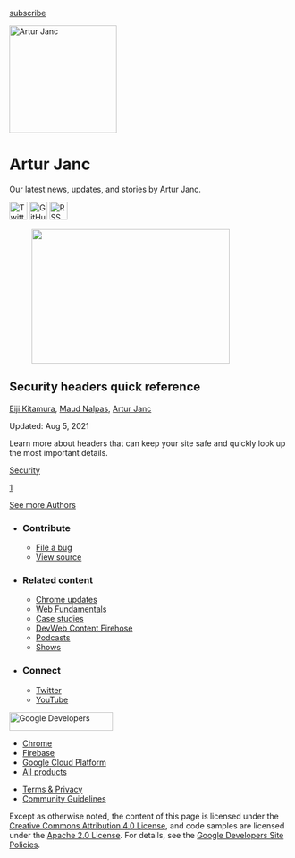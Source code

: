 





<a href="/newsletter/" class="gc-analytics-event w-actions__fab w-actions__fab--subscribe"><span>subscribe</span></a>

<img src="https://web-dev.imgix.net/image/YLflGBAPWecgtKJLqCJHSzHqe2J2/hwvmzV4b6VQpTNrNF3wK.jpg?auto=format" alt="Artur Janc" class="w-author-page__image" sizes="(min-width: 481px) 192px, 128px" srcset="https://web-dev.imgix.net/image/YLflGBAPWecgtKJLqCJHSzHqe2J2/hwvmzV4b6VQpTNrNF3wK.jpg?auto=format&amp;w=128 128w, https://web-dev.imgix.net/image/YLflGBAPWecgtKJLqCJHSzHqe2J2/hwvmzV4b6VQpTNrNF3wK.jpg?auto=format&amp;w=146 146w, https://web-dev.imgix.net/image/YLflGBAPWecgtKJLqCJHSzHqe2J2/hwvmzV4b6VQpTNrNF3wK.jpg?auto=format&amp;w=166 166w, https://web-dev.imgix.net/image/YLflGBAPWecgtKJLqCJHSzHqe2J2/hwvmzV4b6VQpTNrNF3wK.jpg?auto=format&amp;w=190 190w, https://web-dev.imgix.net/image/YLflGBAPWecgtKJLqCJHSzHqe2J2/hwvmzV4b6VQpTNrNF3wK.jpg?auto=format&amp;w=216 216w, https://web-dev.imgix.net/image/YLflGBAPWecgtKJLqCJHSzHqe2J2/hwvmzV4b6VQpTNrNF3wK.jpg?auto=format&amp;w=246 246w, https://web-dev.imgix.net/image/YLflGBAPWecgtKJLqCJHSzHqe2J2/hwvmzV4b6VQpTNrNF3wK.jpg?auto=format&amp;w=281 281w, https://web-dev.imgix.net/image/YLflGBAPWecgtKJLqCJHSzHqe2J2/hwvmzV4b6VQpTNrNF3wK.jpg?auto=format&amp;w=320 320w, https://web-dev.imgix.net/image/YLflGBAPWecgtKJLqCJHSzHqe2J2/hwvmzV4b6VQpTNrNF3wK.jpg?auto=format&amp;w=365 365w, https://web-dev.imgix.net/image/YLflGBAPWecgtKJLqCJHSzHqe2J2/hwvmzV4b6VQpTNrNF3wK.jpg?auto=format&amp;w=384 384w" width="192" height="192" />

# Artur Janc

Our latest news, updates, and stories by Artur Janc.

<a href="https://twitter.com/arturjanc" class="w-author-page__link"><img src="/images/icons/twitter.svg" alt="Twitter" class="w-author-page__icon" width="32" height="32" /></a> <a href="https://github.com/arturjanc" class="w-author-page__link"><img src="/images/icons/github.svg" alt="GitHub" class="w-author-page__icon" width="32" height="32" /></a> <a href="/authors/arturjanc/feed.xml" class="w-author-page__link"><img src="/images/icons/rss.svg" alt="RSS Feed" class="w-author-page__icon" width="32" height="32" /></a>

<a href="/security-headers/" class="w-card-base__link"></a>

<figure><img src="https://web-dev.imgix.net/image/YLflGBAPWecgtKJLqCJHSzHqe2J2/E3BVnrBFNV6w2Uqxn3bQ.jpg?auto=format&amp;fit=crop&amp;h=240&amp;w=354" class="w-card-base__image" sizes="(min-width: 354px) 354px, calc(100vw - 48px)" srcset="https://web-dev.imgix.net/image/YLflGBAPWecgtKJLqCJHSzHqe2J2/E3BVnrBFNV6w2Uqxn3bQ.jpg?fit=crop&amp;h=240&amp;w=354&amp;auto=format&amp;dpr=1&amp;q=75, https://web-dev.imgix.net/image/YLflGBAPWecgtKJLqCJHSzHqe2J2/E3BVnrBFNV6w2Uqxn3bQ.jpg?fit=crop&amp;h=240&amp;w=354&amp;auto=format&amp;dpr=2&amp;q=50 2x, https://web-dev.imgix.net/image/YLflGBAPWecgtKJLqCJHSzHqe2J2/E3BVnrBFNV6w2Uqxn3bQ.jpg?fit=crop&amp;h=240&amp;w=354&amp;auto=format&amp;dpr=3&amp;q=35 3x, https://web-dev.imgix.net/image/YLflGBAPWecgtKJLqCJHSzHqe2J2/E3BVnrBFNV6w2Uqxn3bQ.jpg?fit=crop&amp;h=240&amp;w=354&amp;auto=format&amp;dpr=4&amp;q=23 4x, https://web-dev.imgix.net/image/YLflGBAPWecgtKJLqCJHSzHqe2J2/E3BVnrBFNV6w2Uqxn3bQ.jpg?fit=crop&amp;h=240&amp;w=354&amp;auto=format&amp;dpr=5&amp;q=20 5x" width="354" height="240" /></figure>

<a href="/security-headers/" class="w-card-base__link"></a>

## Security headers quick reference

<span class="w-author__name"><a href="/authors/agektmr/" class="w-author__name-link">Eiji Kitamura</a>, <a href="/authors/maudn/" class="w-author__name-link">Maud Nalpas</a>, <a href="/authors/arturjanc/" class="w-author__name-link">Artur Janc</a></span>

Updated: Aug 5, 2021

<a href="/security-headers/" class="w-card-base__link"></a>

Learn more about headers that can keep your site safe and quickly look up the most important details.

<a href="/tags/security/" class="w-chip">Security</a>

<a href="/authors/arturjanc/" class="w-pagination__link w-pagination__link--active">1</a>

<a href="/authors" class="w-button">See more Authors</a>

- ### Contribute

  - <a href="https://github.com/GoogleChrome/web.dev/issues/new?assignees=&amp;labels=bug&amp;template=bug_report.md&amp;title=" class="w-footer__linkbox-link">File a bug</a>
  - <a href="https://github.com/googlechrome/web.dev" class="w-footer__linkbox-link">View source</a>

- ### Related content

  - <a href="https://blog.chromium.org/" class="w-footer__linkbox-link">Chrome updates</a>
  - <a href="https://developers.google.com/web/" class="w-footer__linkbox-link">Web Fundamentals</a>
  - <a href="https://developers.google.com/web/showcase/" class="w-footer__linkbox-link">Case studies</a>
  - <a href="https://devwebfeed.appspot.com/" class="w-footer__linkbox-link">DevWeb Content Firehose</a>
  - <a href="/podcasts/" class="w-footer__linkbox-link">Podcasts</a>
  - <a href="/shows/" class="w-footer__linkbox-link">Shows</a>

- ### Connect

  - <a href="https://www.twitter.com/ChromiumDev" class="w-footer__linkbox-link">Twitter</a>
  - <a href="https://www.youtube.com/user/ChromeDevelopers" class="w-footer__linkbox-link">YouTube</a>

<a href="https://developers.google.com/" class="w-footer__utility-logo-link"><img src="/images/lockup-color.png" alt="Google Developers" class="w-footer__utility-logo" width="185" height="33" /></a>

- <a href="https://developer.chrome.com/" class="w-footer__utility-link">Chrome</a>
- <a href="https://firebase.google.com/" class="w-footer__utility-link">Firebase</a>
- <a href="https://cloud.google.com/" class="w-footer__utility-link">Google Cloud Platform</a>
- <a href="https://developers.google.com/products" class="w-footer__utility-link">All products</a>

<!-- -->

- <a href="https://policies.google.com/" class="w-footer__utility-link">Terms &amp; Privacy</a>
- <a href="/community-guidelines/" class="w-footer__utility-link">Community Guidelines</a>

Except as otherwise noted, the content of this page is licensed under the [Creative Commons Attribution 4.0 License](https://creativecommons.org/licenses/by/4.0/), and code samples are licensed under the [Apache 2.0 License](https://www.apache.org/licenses/LICENSE-2.0). For details, see the [Google Developers Site Policies](https://developers.google.com/terms/site-policies).
